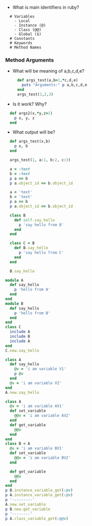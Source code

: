 
* What is main identifiers in ruby?

```Text
  # Variables
    - Local
    - Instance (@)
    - Class (@@)
    - Global ($)
  # Constants
  # Keywords
  # Method Names
```

### Method Arguments
  * What will be meaning of a,b,c,d,e?

    ```Ruby
      def args_test(a,b=1,*c,d,e)
        puts "Arguments:" p a,b,c,d,e
      end
      args_test(1,2,3)
    ```

  * Is it work? Why?

  ```Ruby
    def args2(x,*y,z=1)
      p x, y, z
    end
  ```

  * What output will be?

  ```Ruby
    def args_test(x,b)
      p x, b
    end

    args_test(1, a:1, b:2, c:3)
  ```

```Ruby
  a = :text
  b = :text
  p a == b
  p a.object_id == b.object_id

  a = 'text'
  b = 'text'
  p a == b
  p a.object_id == b.object_id
```


```Ruby
  class B
    def self.say_hello
      p 'say hello from B'
    end
  end

  class C < B
    def B.say_hello
      p 'say hello from C'
    end
  end

  B.say_hello
```

```Ruby
module A
  def say_hello
    p 'hello from A'
  end
end
module B
  def say_hello
    p 'hello from B'
  end
end
class C
  include A
  include B
  include A
end
C.new.say_hello
```

```Ruby
class A
  def say_hello
    @v = 'i am variable V1'
    p @v
  end
  @v = 'i am variable V2'
end
A.new.say_hello
```

```Ruby
class A
  @v = 'i am variable AV1'
  def set_variable
    @@v = 'i am variable AV2'
  end
  def get_variable
    @@v
  end
end
class B < A
  @v = 'i am variable BV1'
  def set_variable
    @@v = 'i am variable BV2'
  end

  def get_variable
    @@v
  end
end
p B.instance_variable_get(:@v)
p A.instance_variable_get(:@v)
p '---------'
A.new.set_variable
p B.new.get_variable
p '--------'
p A.class_variable_get(:@@v)
```






